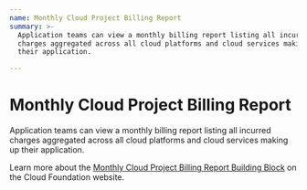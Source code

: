 ```yaml
---
name: Monthly Cloud Project Billing Report
summary: >-
  Application teams can view a monthly billing report listing all incurred
  charges aggregated across all cloud platforms and cloud services making up
  their application.

---
```


# Monthly Cloud Project Billing Report

Application teams can view a monthly billing report listing all incurred charges aggregated across all cloud platforms and cloud services making up their application.

Learn more about the [Monthly Cloud Project Billing Report Building Block](https://cloudfoundation.org/maturity-model/cost-management/monthly-cloud-project-billing-report.html) on the Cloud Foundation website.
